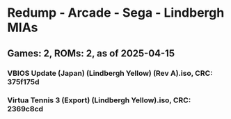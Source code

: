 # Redump - Arcade - Sega - Lindbergh MIAs
## Games: 2, ROMs: 2, as of 2025-04-15

### VBIOS Update (Japan) (Lindbergh Yellow) (Rev A).iso, CRC: 375f175d
### Virtua Tennis 3 (Export) (Lindbergh Yellow).iso, CRC: 2369c8cd
